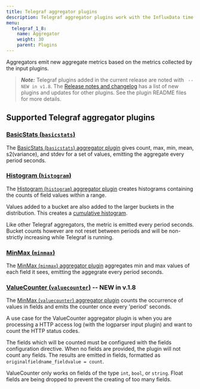 ```yaml
---
title: Telegraf aggregator plugins
description: Telegraf aggregator plugins work with the InfluxData time series platfrom to create aggregate metrics (for example, mean, min, max, quantiles, etc.) collected by the input plugins. Aggregator plugins include support for basic statistics, histograms, and min/max values.
menu:
  telegraf_1_8:
    name: Aggregator
    weight: 30
    parent: Plugins
---
```


Aggregators emit new aggregate metrics based on the metrics collected by the input plugins.

> ***Note:*** Telegraf plugins added in the current release are noted with ` -- NEW in v1.8`.
>The [Release notes and changelog](/telegraf/v1.8/about_the_project/release-notes-changelog) has a list of new plugins and updates for other plugins. See the plugin README files for more details.

## Supported Telegraf aggregator plugins


### [BasicStats (`basicstats`)](https://github.com/influxdata/telegraf/blob/release-1.8/plugins/aggregators/basicstats/README.md)

The [BasicStats (`basicstats`) aggregator plugin](https://github.com/influxdata/telegraf/blob/release-1.8/plugins/aggregators/basicstats/README.md) gives count, max, min, mean, s2(variance), and stdev for a set of values, emitting the aggregate every period seconds.

### [Histogram (`histogram`)](https://github.com/influxdata/telegraf/blob/release-1.8/plugins/aggregators/histogram/README.md)

The [Histogram (`histogram`) aggregator plugin](https://github.com/influxdata/telegraf/blob/release-1.8/plugins/aggregators/histogram/README.md) creates histograms containing the counts of field values within a range.

Values added to a bucket are also added to the larger buckets in the distribution. This creates a [cumulative histogram](https://en.wikipedia.org/wiki/Histogram#/media/File:Cumulative_vs_normal_histogram.svg).

Like other Telegraf aggregators, the metric is emitted every period seconds. Bucket counts however are not reset between periods and will be non-strictly increasing while Telegraf is running.

### [MinMax (`minmax`)](https://github.com/influxdata/telegraf/blob/release-1.8/plugins/aggregators/minmax/README.md)

The [MinMax (`minmax`) aggregator plugin](https://github.com/influxdata/telegraf/blob/release-1.8/plugins/aggregators/minmax/README.md) aggregates min and max values of each field it sees, emitting the aggegrate every period seconds.

### [ValueCounter (`valuecounter`)](https://github.com/influxdata/telegraf/blob/release-1.8/plugins/aggregators/valuecounter/README.md) -- NEW in v.1.8

The [MinMax (`valuecounter`) aggregator plugin](https://github.com/influxdata/telegraf/blob/release-1.8/plugins/aggregators/valuecounter/README.md) counts the occurrence of values in fields and emits the counter once every 'period' seconds.

A use case for the ValueCounter aggregator plugin is when you are processing a HTTP access log (with the logparser input plugin) and want to count the HTTP status codes.

The fields which will be counted must be configured with the fields configuration directive. When no fields are provided, the plugin will not count any fields. The results are emitted in fields, formatted as `originalfieldname_fieldvalue = count`.

ValueCounter only works on fields of the type `int`, `bool`, or `string`. Float fields are being dropped to prevent the creating of too many fields.
